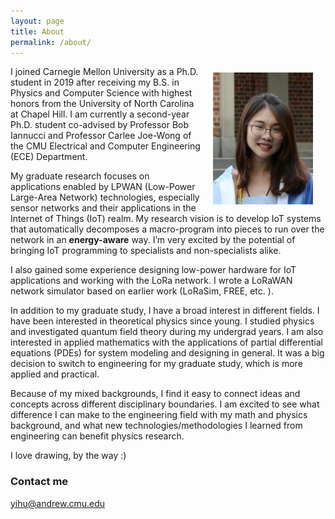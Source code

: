 ```yaml
---
layout: page
title: About
permalink: /about/
---
```

<img src="/images/profile.jpeg" alt="me" width="160" style=" float: right; margin:10px 20px">
I joined Carnegie Mellon University as a  Ph.D. student in 2019 after receiving my B.S. in Physics and Computer Science with highest honors from the University of North Carolina at Chapel Hill. I am currently a second-year Ph.D. student co-advised by Professor Bob Iannucci and Professor Carlee Joe-Wong of the CMU Electrical and Computer Engineering (ECE) Department.

My graduate research focuses on applications enabled by LPWAN (Low-Power Large-Area Network) technologies, especially sensor networks and their applications in the Internet of Things (IoT) realm. My research vision is to develop IoT systems that automatically decomposes a macro-program into pieces to run over the network in an **energy-aware** way. I’m very excited by the potential of bringing IoT programming to specialists and non-specialists alike.

I also gained some experience designing low-power hardware for IoT applications and working with the LoRa network. I wrote a LoRaWAN network simulator based on earlier work (LoRaSim, FREE, etc. ).

In addition to my graduate study, I have a broad interest in different fields. I have been interested in theoretical physics since young. I studied physics and investigated quantum field theory during my undergrad years. I am also interested in applied mathematics with the applications of partial differential equations (PDEs) for system modeling and designing in general. It was a big decision to switch to engineering for my graduate study, which is more applied and practical.   

Because of my mixed backgrounds, I  find it easy to connect ideas and concepts across different disciplinary boundaries. I am excited to see what difference I can make to the engineering field with my math and physics background, and what new technologies/methodologies I learned from engineering can benefit physics research.

I love drawing, by the way :)

### Contact me

[yihu@andrew.cmu.edu](mailto:email@domain.com)
